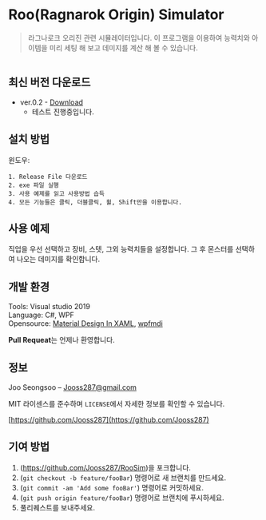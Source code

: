 # Roo(Ragnarok Origin) Simulator
> 라그나로크 오리진 관련 시뮬레이터입니다. 이 프로그램을 이용하여 능력치와 아이템을 미리 세팅 해 보고 데미지를 계산 해 볼 수 있습니다.

![]()

## 최신 버전 다운로드
* ver.0.2 - [Download](https://github.com/Jooss287/RooSim/releases/tag/ver.0.2)
    * 테스트 진행중입니다.

## 설치 방법

윈도우:
```
1. Release File 다운로드
2. exe 파일 실행
3. 사용 예제를 읽고 사용방법 습득
4. 모든 기능들은 클릭, 더블클릭, 휠, Shift만을 이용합니다.
```

## 사용 예제

직업을 우선 선택하고 장비, 스텟, 그외 능력치들을 설정합니다.
그 후 몬스터를 선택하여 나오는 데미지를 확인합니다.
![]()


## 개발 환경

Tools: Visual studio 2019  
Language: C#, WPF  
Opensource: [Material Design In XAML](https://github.com/MaterialDesignInXAML/MaterialDesignInXamlToolkit), [wpfmdi](https://github.com/dutts/wpfmdi)  

**Pull Requeat**는 언제나 환영합니다.

## 정보

Joo Seongsoo – Jooss287@gmail.com

MIT 라이센스를 준수하며 ``LICENSE``에서 자세한 정보를 확인할 수 있습니다.

[https://github.com/Jooss287](https://github.com/Jooss287)

## 기여 방법

1. (<https://github.com/Jooss287/RooSim>)을 포크합니다.
2. (`git checkout -b feature/fooBar`) 명령어로 새 브랜치를 만드세요.
3. (`git commit -am 'Add some fooBar'`) 명령어로 커밋하세요.
4. (`git push origin feature/fooBar`) 명령어로 브랜치에 푸시하세요. 
5. 풀리퀘스트를 보내주세요.
